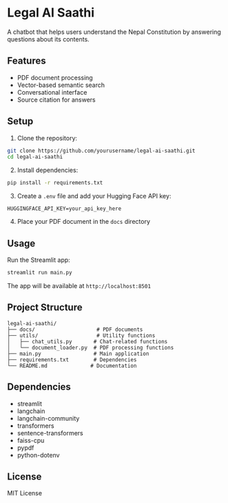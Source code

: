 # Legal AI Saathi

A chatbot that helps users understand the Nepal Constitution by answering questions about its contents.

## Features

- PDF document processing
- Vector-based semantic search
- Conversational interface
- Source citation for answers

## Setup

1. Clone the repository:
```bash
git clone https://github.com/yourusername/legal-ai-saathi.git
cd legal-ai-saathi
```

2. Install dependencies:
```bash
pip install -r requirements.txt
```

3. Create a `.env` file and add your Hugging Face API key:
```
HUGGINGFACE_API_KEY=your_api_key_here
```

4. Place your PDF document in the `docs` directory

## Usage

Run the Streamlit app:
```bash
streamlit run main.py
```

The app will be available at `http://localhost:8501`

## Project Structure

```
legal-ai-saathi/
├── docs/                    # PDF documents
├── utils/                   # Utility functions
│   ├── chat_utils.py       # Chat-related functions
│   └── document_loader.py  # PDF processing functions
├── main.py                 # Main application
├── requirements.txt        # Dependencies
└── README.md              # Documentation
```

## Dependencies

- streamlit
- langchain
- langchain-community
- transformers
- sentence-transformers
- faiss-cpu
- pypdf
- python-dotenv

## License

MIT License 